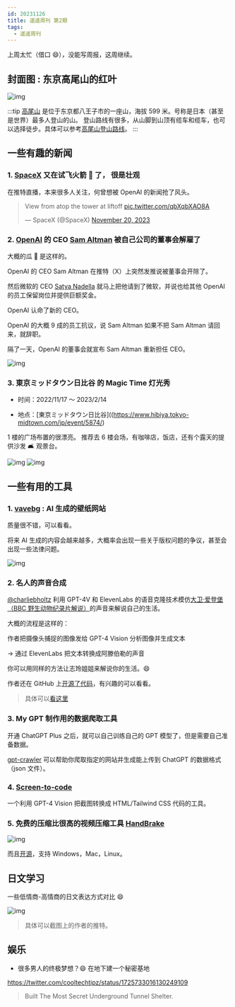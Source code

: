 ```yaml
---
id: 20231126
title: 遥遥周刊 第2期
tags:
  - 遥遥周刊
---
```


上周太忙（借口 😄），没能写周报，这周继续。

## 封面图 : 东京高尾山的红叶

![img](高尾山紅葉.jpg)

:::tip
[高尾山](https://ja.wikipedia.org/wiki/高尾山) 是位于东京都八王子市的一座山，海拔 599 米。号称是日本（甚至是世界）最多人登山的山。
登山路线有很多，从山脚到山顶有缆车和缆车，也可以选择徒步。具体可以参考[高尾山登山路线](https://www.takaotozan.co.jp/course/)。
:::

## 一些有趣的新闻

### 1. [SpaceX](https://twitter.com/SpaceX) 又在试飞火箭 🚀 了， 很是壮观

在推特直播，本来很多人关注，何曾想被 OpenAI 的新闻抢了风头。

<blockquote class="twitter-tweet"><p lang="en" dir="ltr">View from atop the tower at liftoff <a href="https://t.co/qbXqbXAO8A">pic.twitter.com/qbXqbXAO8A</a></p>&mdash; SpaceX (@SpaceX) <a href="https://twitter.com/SpaceX/status/1726666641826857261?ref_src=twsrc%5Etfw">November 20, 2023</a></blockquote>

### 2. [OpenAI](https://twitter.com/openai) 的 CEO [Sam Altman](https://twitter.com/sama) 被自己公司的董事会解雇了

大概的瓜 🍉 是这样的。

OpenAI 的 CEO Sam Altman 在推特（X）上突然发推说被董事会开除了。

然后微软的 CEO [Satya Nadella](https://twitter.com/satyanadella) 就马上把他请到了微软，并说也给其他 OpenAI 的员工保留岗位并提供巨额奖金。

OpenAI 认命了新的 CEO。

OpenAI 的大概 9 成的员工抗议，说 Sam Altman 如果不把 Sam Altman 请回来，就辞职。

隔了一天，OpenAI 的董事会就宣布 Sam Altman 重新担任 CEO。

![img](openai_sam_greg_back.png)

### 3. 東京ミッドタウン日比谷 的 Magic Time 灯光秀

- 时间：2022/11/17 ～ 2023/2/14

- 地点：[東京ミッドタウン日比谷]((https://www.hibiya.tokyo-midtown.com/jp/event/5874/)

1 楼的广场布置的很漂亮。 推荐去 6 楼会场，有咖啡店，饭店，还有个露天的提供沙发 🛋 观景台。

![img](hibiya_midtown_park01.jpeg)
![img](hibiya_midtown_park02.jpeg)

## 一些有用的工具

### 1. [vavebg](https://vavebg.com/) : AI 生成的壁纸网站

质量很不错，可以看看。

将来 AI 生成的内容会越来越多，大概率会出现一些关于版权问题的争议，甚至会出现一些法律问题。

![img](https://framerusercontent.com/images/5uVR7Uixv2C56ZUtabpvkAPzgQ.webp)

### 2. 名人的声音合成

[@charliebholtz](https://twitter.com/charliebholtz) 利用 GPT-4V 和 ElevenLabs 的语音克隆技术模仿[大卫·爱登堡（BBC 野生动物纪录片解说）](https://zh.wikipedia.org/zh-cn/%E5%A4%A7%E5%8D%AB%C2%B7%E7%88%B1%E7%99%BB%E5%A0%A1)的声音来解说自己的生活。

大概的流程是这样的：

作者把摄像头捕捉的图像发给 GPT-4 Vision 分析图像并生成文本

→ 通过 ElevenLabs 把文本转换成阿滕伯勒的声音

你可以用同样的方法让志玲姐姐来解说你的生活。😄

作者还在 GitHub 上[开源了代码](https://github.com/cbh123/narrator)，有兴趣的可以看看。

> 具体可以[看这里](https://twitter.com/xiaohuggg/status/1726462766553387285)

### 3. My GPT 制作用的数据爬取工具

开通 ChatGPT Plus 之后，就可以自己训练自己的 GPT 模型了，但是需要自己准备数据。

[gpt-crawler](https://github.com/BuilderIO/gpt-crawler) 可以帮助你爬取指定的网站并生成能上传到 ChatGPT 的数据格式（json 文件）。

### 4. [Screen-to-code](https://github.com/abi/screenshot-to-code)

一个利用 GPT-4 Vision 把截图转换成 HTML/Tailwind CSS 代码的工具。

### 5. 免费的压缩比很高的视频压缩工具 [HandBrake](https://handbrake.fr/)

![img](https://handbrake.fr/img/slides/slide3_mac.png)

而且[开源](https://github.com/HandBrake/HandBrake)，支持 Windows，Mac，Linux。

## 日文学习

一些低情商-高情商的日文表达方式对比 😄

![img](japanese_positive_negative_words_comparison.png)

> 具体可以截图上的作者的推特。

## 娱乐

- 很多男人的终极梦想？😄 在地下建一个秘密基地

https://twitter.com/cooltechtipz/status/1725733016130249109

> Built The Most Secret Underground Tunnel Shelter.

